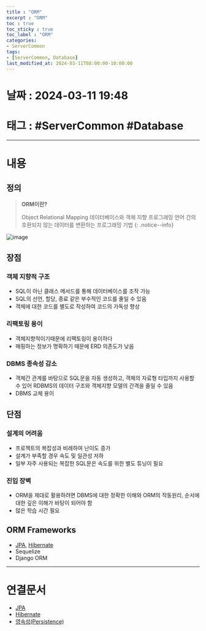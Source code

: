 ```yaml
---
title : "ORM"
excerpt : "ORM"
toc : true
toc_sticky : true
toc_label : "ORM"
categories:
- ServerCommon
tags:
- [ServerCommon, Database]
last_modified_at: 2024-03-11T08:00:00-10:00:00
---
```


# 날짜 : 2024-03-11 19:48

# 태그 : #ServerCommon #Database
---

# 내용

## 정의
> **ORM이란?**
>
> Object Relational Mapping
> 데이터베이스와 객체 지향 프로그래밍 언어 간의 호환되지 않는 데이터를 변환하는 프로그래밍 기법
{: .notice--info}

![image](../../assets/images/ORMFunction.png)

## 장점

### 객체 지향적 구조
- SQL이 아닌 클래스 메서드를 통해 데이터베이스를 조작 가능
- SQL의 선언, 할당, 종료 같은 부수적인 코드를 줄일 수 있음
- 객체에 대한 코드를 별도로 작성하여 코드의 가독성 향상

### 리팩토링 용이
- 객체지향적이기때문에 리팩토링이 용이하다
- 매핑하는 정보가 명확하기 때문에 ERD 의존도가 낮음

### DBMS 종속성 감소
- 객체간 관계를 바탕으로 SQL문을 자동 생성하고, 객체의 자료형 타입까지 사용할 수 있어 RDBMS의 데이터 구조와 객체지향 모델의 간격을 줄일 수 있음
- DBMS 교체 용이

## 단점

### 설계의 어려움
- 프로젝트의 복잡성과 비례하여 난이도 증가
- 설계가 부족할 경우 속도 및 일관성 저하
- 일부 자주 사용되는 복잡한 SQL문은 속도를 위한 별도 튜닝이 필요

### 진입 장벽
- ORM을 제대로 활용하려면 DBMS에 대한 정확한 이해와 ORM의 작동원리, 순서에 대한 깊은 이해가 바탕이 되어야 함
- 많은 학습 시간 필요

## ORM Frameworks
- [JPA](../../servercommon/servercommon-JPA), [Hibernate](../../servercommon/servercommon-Hibernate)
- Sequelize
- Django ORM

---

# 연결문서
- [JPA](../../servercommon/servercommon-JPA)
- [Hibernate](../../servercommon/servercommon-Hibernate)
- [영속성(Persistence)](../../servercommon/servercommon-영속성(Persistence))